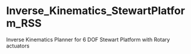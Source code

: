 # Inverse_Kinematics_StewartPlatform_RSS
 Inverse Kinematics Planner for 6 DOF Stewart Platform with Rotary actuators
